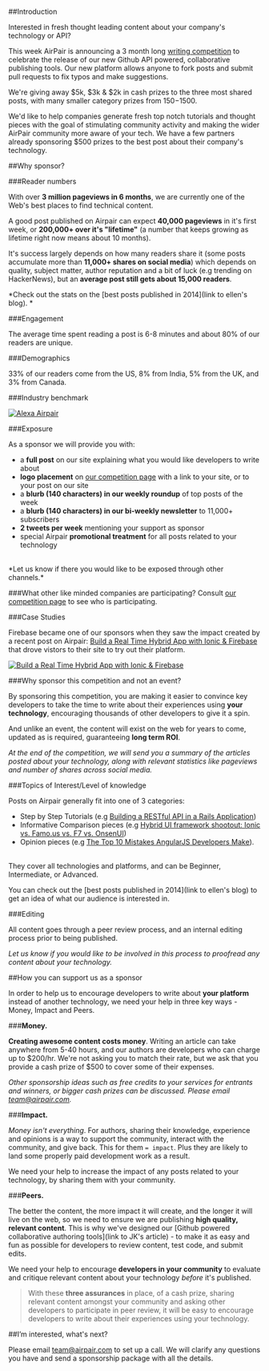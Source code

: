 ##Introduction

Interested in fresh thought leading content about your company's technology or API?

This week AirPair is announcing a 3 month long [writing competition](https://www.airpair.com/100k-writing-competition) to celebrate the release of our new Github API powered, collaborative publishing tools. Our new platform allows anyone to fork posts and submit pull requests to fix typos and make suggestions.

We're giving away $5k, $3k & $2k in cash prizes to the three most shared posts, with many smaller category prizes from $150-$1500.

We'd like to help companies generate fresh top notch tutorials and thought pieces with the goal of stimulating community activity and making the wider AirPair community more aware of your tech. We have a few partners already sponsoring $500 prizes to the best post about their company's technology.

##Why sponsor? 

###Reader numbers

With over **3 million pageviews in 6 months**, we are currently one of the Web's best places to find technical content.

A good post published on Airpair can expect **40,000 pageviews** in it's first week, or **200,000+ over it's "lifetime"** (a number that keeps growing as lifetime right now means about 10 months). 

It's success largely depends on how many readers share it (some posts accumulate more than **11,000+ shares on social media**) which depends on quality, subject matter, author reputation and a bit of luck (e.g trending on HackerNews), but an **average post still gets about 15,000 readers**.

*Check out the stats on the [best posts published in 2014](link to ellen's blog). *

###Engagement

The average time spent reading a post is 6-8 minutes and about 80% of our readers are unique. 

###Demographics 

33% of our readers come from the US, 8% from India, 5% from the UK, and 3% from Canada. 

###Industry benchmark 

[![Alexa Airpair](//imgur.com/lCnq538.png)](http://www.alexa.com/siteinfo/airpair.com)

###Exposure

As a sponsor we will provide you with: 
- a **full post** on our site explaining what you would like developers to write about
- **logo placement** on [our competition page](https://www.airpair.com/100k-writing-competition) with a link to your site, or to your post on our site
- a **blurb (140 characters) in our weekly roundup** of top posts of the week
- a **blurb (140 characters) in our bi-weekly newsletter** to 11,000+ subscribers
- **2 tweets per week** mentioning your support as sponsor
- special Airpair **promotional treatment** for all posts related to your technology

<br>
*Let us know if there you would like to be exposed through other channels.*

###What other like minded companies are participating?
Consult [our competition page](https://www.airpair.com/100k-writing-competition) to see who is participating. 

###Case Studies

Firebase became one of our sponsors when they saw the impact created by a recent post on Airpair: [Build a Real Time Hybrid App with Ionic & Firebase](https://www.airpair.com/angularjs/posts/build-a-real-time-hybrid-app-with-ionic-firebase) that drove vistors to their site to try out their platform. 

[![Build a Real Time Hybrid App with Ionic & Firebase](//imgur.com/aR62OFI.png)](https://www.airpair.com/angularjs/posts/build-a-real-time-hybrid-app-with-ionic-firebase)

###Why sponsor this competition and not an event?  

By sponsoring this competition, you are making it easier to convince key developers to take the time to write about their experiences using **your technology**, encouraging thousands of other developers to give it a spin. 

And unlike an event, the content will exist on the web for years to come, updated as is required, guaranteeing **long term ROI**.

*At the end of the competition, we will send you a summary of the articles posted about your technology, along with relevant statistics like pageviews and number of shares across social media.*

###Topics of Interest/Level of knowledge

Posts on Airpair generally fit into one of 3 categories:
- Step by Step Tutorials (e.g [Building a RESTful API in a Rails Application](http://www.airpair.com/ruby-on-rails/posts/building-a-restful-api-in-a-rails-application))
- Informative Comparison pieces (e.g [Hybrid UI framework shootout: Ionic vs. Famo.us vs. F7 vs. OnsenUI](https://www.airpair.com/ionic-framework/posts/hybrid-apps-ionic-famous-f7-onsen))
- Opinion pieces (e.g [The Top 10 Mistakes AngularJS Developers Make](http://www.airpair.com/angularjs/posts/top-10-mistakes-angularjs-developers-make)). 
<br><br>

They cover all technologies and platforms, and can be Beginner, Intermediate, or Advanced. 

You can check out the [best posts published in 2014](link to ellen's blog) to get an idea of what our audience is interested in.

###Editing

All content goes through a peer review process, and an internal editing process prior to being published. 

*Let us know if you would like to be involved in this process to proofread any content about your technology.*

##How you can support us as a sponsor

In order to help us to encourage developers to write about **your platform** instead of another technology, we need your help in three key ways - Money, Impact and Peers. 

###**Money.**

**Creating awesome content costs money**. Writing an article can take anywhere from 5-40 hours, and our authors are developers who can charge up to $200/hr. We're not asking you to match their rate, but we ask that you provide a cash prize of $500 to cover some of their expenses. 

*Other sponsorship ideas such as free credits to your services for entrants and winners, or bigger cash prizes can be discussed. Please email [team@airpair.com](team@airpair.com).*

###**Impact.**

*Money isn't everything*. For authors, sharing their knowledge, experience and opinions is a way to support the community, interact with the community, and give back. This for them `= impact`. Plus they are likely to land some properly paid development work as a result. 

We need your help to increase the impact of any posts related to your technology, by sharing them with your community.  

###**Peers.**

The better the content, the more impact it will create, and the longer it will live on the web, so we need to ensure we are publishing **high quality, relevant content**. This is why we've designed our [Github powered collaborative authoring tools](link to JK's article) - to make it as easy and fun as possible for developers to review content, test code, and submit edits. 

We need your help to encourage **developers in your community** to evaluate and critique relevant content about your technology *before* it's published. 


>With these **three assurances** in place, of a cash prize, sharing relevant content amongst your community and asking other developers to participate in peer review, it will be easy to encourage developers to write about their experiences using your technology. 

##I’m interested, what's next?

Please email [team@airpair.com](team@airpair.com) to set up a call. We will clarify any questions you have and send a sponsorship package with all the details. 

